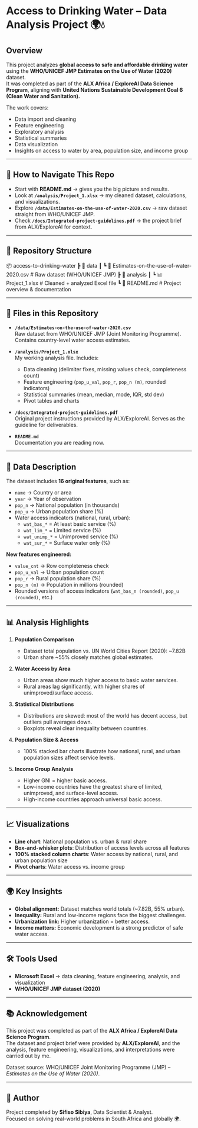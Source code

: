 # Access to Drinking Water – Data Analysis Project 🌍💧

## Overview
This project analyzes **global access to safe and affordable drinking water** using the **WHO/UNICEF JMP Estimates on the Use of Water (2020)** dataset.  
It was completed as part of the **ALX Africa / ExploreAI Data Science Program**, aligning with **United Nations Sustainable Development Goal 6 (Clean Water and Sanitation).**

The work covers:
- Data import and cleaning
- Feature engineering
- Exploratory analysis
- Statistical summaries
- Data visualization
- Insights on access to water by area, population size, and income group

---

## 🚀 How to Navigate This Repo
- Start with **README.md** → gives you the big picture and results.  
- Look at **`/analysis/Project_1.xlsx`** → my cleaned dataset, calculations, and visualizations.  
- Explore **`/data/Estimates-on-the-use-of-water-2020.csv`** → raw dataset straight from WHO/UNICEF JMP.  
- Check **`/docs/Integrated-project-guidelines.pdf`** → the project brief from ALX/ExploreAI for context.  

---

## 📂 Repository Structure
📦 access-to-drinking-water
┣ 📂 data
┃ ┗ 📜 Estimates-on-the-use-of-water-2020.csv # Raw dataset (WHO/UNICEF JMP)
┣ 📂 analysis
┃ ┗ 📊 Project_1.xlsx # Cleaned + analyzed Excel file
┗ 📜 README.md # Project overview & documentation

---

## 📑 Files in this Repository

- **`/data/Estimates-on-the-use-of-water-2020.csv`**  
  Raw dataset from WHO/UNICEF JMP (Joint Monitoring Programme). Contains country-level water access estimates.

- **`/analysis/Project_1.xlsx`**  
  My working analysis file. Includes:
  - Data cleaning (delimiter fixes, missing values check, completeness count)  
  - Feature engineering (`pop_u_val`, `pop_r`, `pop_n (m)`, rounded indicators)  
  - Statistical summaries (mean, median, mode, IQR, std dev)  
  - Pivot tables and charts  

- **`/docs/Integrated-project-guidelines.pdf`**  
  Original project instructions provided by ALX/ExploreAI. Serves as the guideline for deliverables.  

- **`README.md`**  
  Documentation you are reading now.

---

## 🔎 Data Description
The dataset includes **16 original features**, such as:
- `name` → Country or area  
- `year` → Year of observation  
- `pop_n` → National population (in thousands)  
- `pop_u` → Urban population share (%)  
- Water access indicators (national, rural, urban):  
  - `wat_bas_*` = At least basic service (%)  
  - `wat_lim_*` = Limited service (%)  
  - `wat_unimp_*` = Unimproved service (%)  
  - `wat_sur_*` = Surface water only (%)  

**New features engineered:**
- `value_cnt` → Row completeness check  
- `pop_u_val` → Urban population count  
- `pop_r` → Rural population share (%)  
- `pop_n (m)` → Population in millions (rounded)  
- Rounded versions of access indicators (`wat_bas_n (rounded)`, `pop_u (rounded)`, etc.)  

---

## 📊 Analysis Highlights

1. **Population Comparison**  
   - Dataset total population vs. UN World Cities Report (2020): ~7.82B  
   - Urban share ~55% closely matches global estimates.  

2. **Water Access by Area**  
   - Urban areas show much higher access to basic water services.  
   - Rural areas lag significantly, with higher shares of unimproved/surface access.  

3. **Statistical Distributions**  
   - Distributions are skewed: most of the world has decent access, but outliers pull averages down.  
   - Boxplots reveal clear inequality between countries.  

4. **Population Size & Access**  
   - 100% stacked bar charts illustrate how national, rural, and urban population sizes affect service levels.  

5. **Income Group Analysis**  
   - Higher GNI = higher basic access.  
   - Low-income countries have the greatest share of limited, unimproved, and surface-level access.  
   - High-income countries approach universal basic access.  

---

## 📈 Visualizations
- **Line chart**: National population vs. urban & rural share  
- **Box-and-whisker plots**: Distribution of access levels across all features  
- **100% stacked column charts**: Water access by national, rural, and urban population size  
- **Pivot charts**: Water access vs. income group  

---

## 🌍 Key Insights
- **Global alignment:** Dataset matches world totals (~7.82B, 55% urban).  
- **Inequality:** Rural and low-income regions face the biggest challenges.  
- **Urbanization link:** Higher urbanization = better access.  
- **Income matters:** Economic development is a strong predictor of safe water access.  

---

## 🛠️ Tools Used
- **Microsoft Excel** → data cleaning, feature engineering, analysis, and visualization  
- **WHO/UNICEF JMP dataset (2020)**  

---

## 📚 Acknowledgement
This project was completed as part of the **ALX Africa / ExploreAI Data Science Program**.  
The dataset and project brief were provided by **ALX/ExploreAI**, and the analysis, feature engineering, visualizations, and interpretations were carried out by me.  

Dataset source: WHO/UNICEF Joint Monitoring Programme (JMP) – *Estimates on the Use of Water (2020)*.  

---

## 👤 Author
Project completed by **Sifiso Sibiya**, Data Scientist & Analyst.  
Focused on solving real-world problems in South Africa and globally 🌍.
